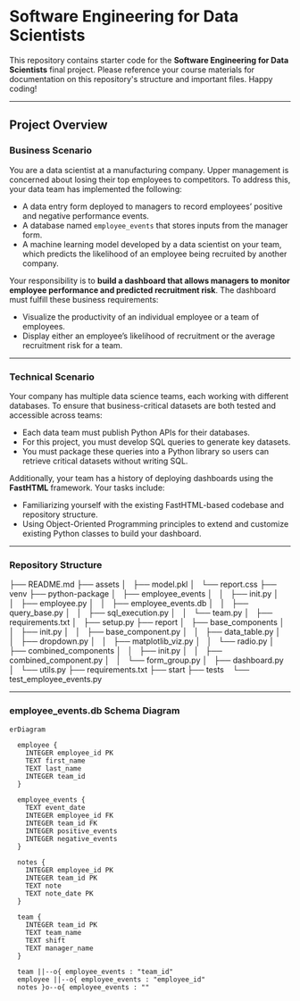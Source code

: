 # Software Engineering for Data Scientists

This repository contains starter code for the **Software Engineering for Data Scientists** final project. Please reference your course materials for documentation on this repository's structure and important files. Happy coding!

---

## Project Overview

### Business Scenario

You are a data scientist at a manufacturing company. Upper management is concerned about losing their top employees to competitors. To address this, your data team has implemented the following:

- A data entry form deployed to managers to record employees’ positive and negative performance events.
- A database named `employee_events` that stores inputs from the manager form.
- A machine learning model developed by a data scientist on your team, which predicts the likelihood of an employee being recruited by another company.

Your responsibility is to **build a dashboard that allows managers to monitor employee performance and predicted recruitment risk**. The dashboard must fulfill these business requirements:

- Visualize the productivity of an individual employee or a team of employees.
- Display either an employee’s likelihood of recruitment or the average recruitment risk for a team.

---

### Technical Scenario

Your company has multiple data science teams, each working with different databases. To ensure that business-critical datasets are both tested and accessible across teams:

- Each data team must publish Python APIs for their databases.
- For this project, you must develop SQL queries to generate key datasets.
- You must package these queries into a Python library so users can retrieve critical datasets without writing SQL.

Additionally, your team has a history of deploying dashboards using the **FastHTML** framework. Your tasks include:

- Familiarizing yourself with the existing FastHTML-based codebase and repository structure.
- Using Object-Oriented Programming principles to extend and customize existing Python classes to build your dashboard.

---

### Repository Structure
├── README.md
├── assets
│   ├── model.pkl
│   └── report.css
├── venv
├── python-package
│   ├── employee_events
│   │   ├── init.py
│   │   ├── employee.py
│   │   ├── employee_events.db
│   │   ├── query_base.py
│   │   ├── sql_execution.py
│   │   └── team.py
│   ├── requirements.txt
│   ├── setup.py
├── report
│   ├── base_components
│   │   ├── init.py
│   │   ├── base_component.py
│   │   ├── data_table.py
│   │   ├── dropdown.py
│   │   ├── matplotlib_viz.py
│   │   └── radio.py
│   ├── combined_components
│   │   ├── init.py
│   │   ├── combined_component.py
│   │   └── form_group.py
│   ├── dashboard.py
│   └── utils.py
├── requirements.txt
├── start
├── tests
   └── test_employee_events.py


---

### employee_events.db Schema Diagram

```mermaid
erDiagram

  employee {
    INTEGER employee_id PK
    TEXT first_name
    TEXT last_name
    INTEGER team_id
  }

  employee_events {
    TEXT event_date
    INTEGER employee_id FK
    INTEGER team_id FK
    INTEGER positive_events
    INTEGER negative_events
  }

  notes {
    INTEGER employee_id PK
    INTEGER team_id PK
    TEXT note
    TEXT note_date PK
  }

  team {
    INTEGER team_id PK
    TEXT team_name
    TEXT shift
    TEXT manager_name
  }

  team ||--o{ employee_events : "team_id"
  employee ||--o{ employee_events : "employee_id"
  notes }o--o{ employee_events : ""